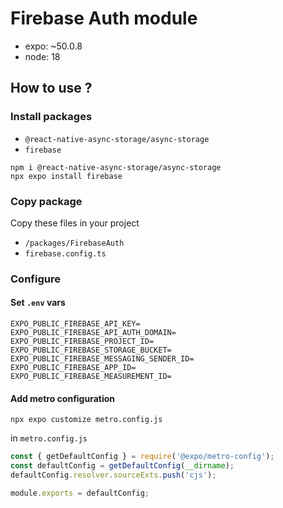 # Firebase Auth module

- expo: ~50.0.8
- node: 18


## How to use ?

### Install packages
- `@react-native-async-storage/async-storage`
- `firebase`

```shell
npm i @react-native-async-storage/async-storage
npx expo install firebase
```

### Copy package
Copy these files in your project

-  `/packages/FirebaseAuth`
-  `firebase.config.ts`

### Configure
#### Set `.env` vars

```dotenv
EXPO_PUBLIC_FIREBASE_API_KEY=
EXPO_PUBLIC_FIREBASE_API_AUTH_DOMAIN=
EXPO_PUBLIC_FIREBASE_PROJECT_ID=
EXPO_PUBLIC_FIREBASE_STORAGE_BUCKET=
EXPO_PUBLIC_FIREBASE_MESSAGING_SENDER_ID=
EXPO_PUBLIC_FIREBASE_APP_ID=
EXPO_PUBLIC_FIREBASE_MEASUREMENT_ID=
```

#### Add metro configuration

```shell
npx expo customize metro.config.js
```
in `metro.config.js`

```js
const { getDefaultConfig } = require('@expo/metro-config');
const defaultConfig = getDefaultConfig(__dirname);
defaultConfig.resolver.sourceExts.push('cjs');

module.exports = defaultConfig;
```

